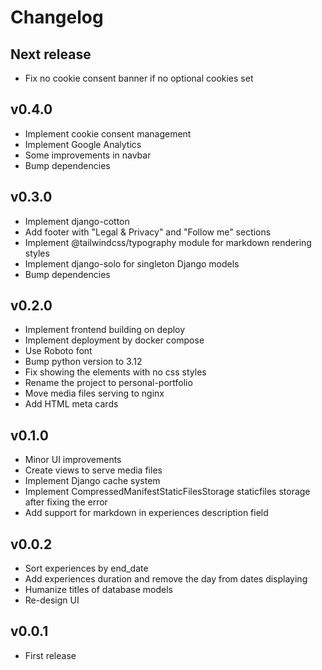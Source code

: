 # Changelog

## Next release

- Fix no cookie consent banner if no optional cookies set

## v0.4.0

- Implement cookie consent management
- Implement Google Analytics
- Some improvements in navbar
- Bump dependencies

## v0.3.0

- Implement django-cotton
- Add footer with "Legal & Privacy" and "Follow me" sections
- Implement @tailwindcss/typography module for markdown rendering styles
- Implement django-solo for singleton Django models
- Bump dependencies

## v0.2.0

- Implement frontend building on deploy
- Implement deployment by docker compose
- Use Roboto font
- Bump python version to 3.12
- Fix showing the elements with no css styles
- Rename the project to personal-portfolio
- Move media files serving to nginx
- Add HTML meta cards

## v0.1.0

- Minor UI improvements
- Create views to serve media files
- Implement Django cache system
- Implement CompressedManifestStaticFilesStorage staticfiles storage after fixing the error
- Add support for markdown in experiences description field

## v0.0.2

- Sort experiences by end_date
- Add experiences duration and remove the day from dates displaying
- Humanize titles of database models
- Re-design UI

## v0.0.1

- First release
